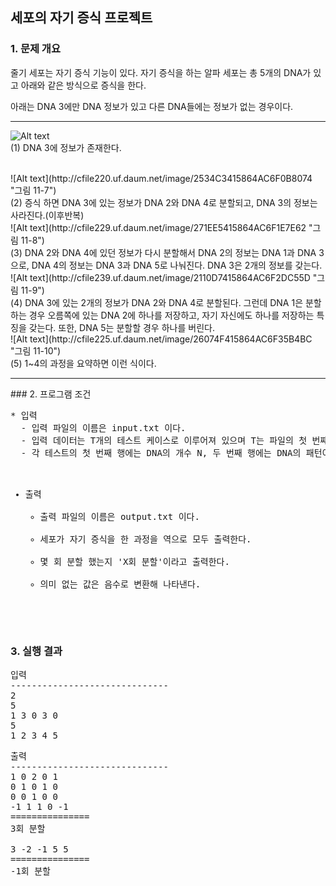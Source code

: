 ## 세포의 자기 증식 프로젝트

### 1. 문제 개요
줄기 세포는 자기 증식 기능이 있다. 자기 증식을 하는 알파 세포는 총 5개의 DNA가 있고 아래와 같은 방식으로 증식을 한다.

아래는 DNA 3에만 DNA 정보가 있고 다른 DNA들에는 정보가 없는 경우이다.
<hr/>

![Alt text](http://cfile222.uf.daum.net/image/23337E415864AC6E0C1708 "그림 11-6")
<br>
(1) DNA 3에 정보가 존재한다.

<br>
![Alt text](http://cfile220.uf.daum.net/image/2534C3415864AC6F0B8074 "그림 11-7")
<br>
(2) 증식 하면 DNA 3에 있는 정보가 DNA 2와 DNA 4로 분할되고, DNA 3의 정보는 사라진다.(이후반복)

<br>
![Alt text](http://cfile229.uf.daum.net/image/271EE5415864AC6F1E7E62 "그림 11-8")
<br>
(3) DNA 2와 DNA 4에 있던 정보가 다시 분할해서 DNA 2의 정보는 DNA 1과 DNA 3으로, DNA 4의 정보는 DNA 3과 DNA 5로 나눠진다. DNA 3은 2개의 정보를 갖는다.

<br>
![Alt text](http://cfile239.uf.daum.net/image/2110D7415864AC6F2DC55D "그림 11-9")
<br>
(4) DNA 3에 있는 2개의 정보가 DNA 2와 DNA 4로 분할된다. 그런데 DNA 1은 분할하는 경우 오름쪽에 있는 DNA 2에 하나를 저장하고, 자기 자신에도 하나를 저장하는 특징을 갖는다. 또한, DNA 5는 분할할 경우 하나를 버린다.

<br>
![Alt text](http://cfile225.uf.daum.net/image/26074F415864AC6F35B4BC "그림 11-10")
<br>
(5) 1~4의 과정을 요약하면 이런 식이다.


<hr/>
### 2. 프로그램 조건
<pre>
* 입력
  - 입력 파일의 이름은 input.txt 이다.
  - 입력 데이터는 T개의 테스트 케이스로 이루어져 있으며 T는 파일의 첫 번째 행에 주어진다.
  - 각 테스트의 첫 번째 행에는 DNA의 개수 N, 두 번째 행에는 DNA의 패턴이 주어진다.

* 출력
  - 출력 파일의 이름은 output.txt 이다.
  - 세포가 자기 증식을 한 과정을 역으로 모두 출력한다.
  - 몇 회 분할 했는지 'X회 분할'이라고 출력한다.
  - 의미 없는 값은 음수로 변환해 나타낸다.
</pre>

### 3. 실행 결과
<pre>
입력
------------------------------
2
5
1 3 0 3 0
5
1 2 3 4 5
</pre>

<pre>
출력
------------------------------
1 0 2 0 1
0 1 0 1 0
0 0 1 0 0
-1 1 1 0 -1
===============
3회 분할

3 -2 -1 5 5
===============
-1회 분할
</pre>
